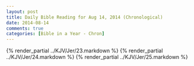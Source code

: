 ```yaml
---
layout: post
title: Daily Bible Reading for Aug 14, 2014 (Chronological)
date: 2014-08-14
comments: true
categories: [Bible in a Year - Chron]
---
```

{% render_partial ../KJV/Jer/23.markdown %}
{% render_partial ../KJV/Jer/24.markdown %}
{% render_partial ../KJV/Jer/25.markdown %}
